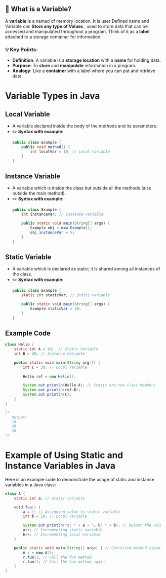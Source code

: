 ## 📝 What is a Variable?

A **variable** is a named of memory location. It is user Defined name and Variable can **Store any type of Values** , used to store data that can be accessed and manipulated throughout a program. Think of it as a **label** attached to a storage container for information.

### 💡 Key Points:
- **Definition:** A variable is a **storage location** with a **name** for holding data.
- **Purpose:** To **store** and **manipulate** information in a program.
- **Analogy:** Like a **container** with a label where you can put and retrieve data.

# Variable Types in Java

## Local Variable
- A variable declared inside the body of the methods and its parameters.
- ✏️ **Syntax with example:**
    ```java
    public class Example {
        public void method() {
            int localVar = 10; // Local variable
        }
    }
    ```

## Instance Variable
- A variable which is inside the class but outside all the methods (also outside the main method).
- ✏️ **Syntax with example:**
    ```java
    public class Example {
        int instanceVar; // Instance variable

        public static void main(String[] args) {
            Example obj = new Example();
            obj.instanceVar = 5;
        }
    }
    ```

## Static Variable
- A variable which is declared as static; it is shared among all instances of the class.
- ✏️ **Syntax with example:**
    ```java
    public class Example {
        static int staticVar; // Static variable

        public static void main(String[] args) {
            Example.staticVar = 10;
        }
    }
    ```

## Example Code

```java
class Hello {
    static int A = 10;  // Static Variable 
    int B = 20; // Instance Variable 

    public static void main(String arg[]) {
        int C = 30; // Local Variable 
        
        Hello ref = new Hello();

        System.out.println(Hello.A); // Static are the class Members
        System.out.println(ref.B);
        System.out.println(C);
    }
}

/* 
   Output: 
   10
   20
   30
*/
```
# Example of Using Static and Instance Variables in Java

Here is an example code to demonstrate the usage of static and instance variables in a Java class:

```java
class A {
    static int a; // Static variable

    void fun() {
        a = 1; // Assigning value to static variable
        int b = 10; // Local variable

        System.out.println("a: " + a + ", b: " + b); // Output the values of a and b
        a++; // Incrementing static variable
        b++; // Incrementing local variable
    }

    public static void main(String[] args) { // Corrected method signature
        A r = new A();
        r.fun(); // Call the fun method
        r.fun(); // Call the fun method again
    }
}
```